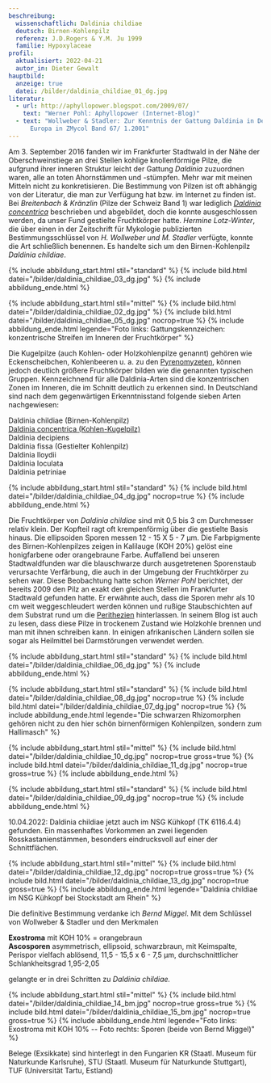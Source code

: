 ```yaml
---
beschreibung:
  wissenschaftlich: Daldinia childiae
  deutsch: Birnen-Kohlenpilz
  referenz: J.D.Rogers & Y.M. Ju 1999
  familie: Hypoxylaceae
profil:
  aktualisiert: 2022-04-21
  autor_in: Dieter Gewalt
hauptbild:
  anzeige: true
  datei: /bilder/daldinia_childiae_01_dg.jpg
literatur:
  - url: http://aphyllopower.blogspot.com/2009/07/
    text: "Werner Pohl: Aphyllopower (Internet-Blog)"
  - text: "Wollweber & Stadler: Zur Kenntnis der Gattung Daldinia in Deutschland und
      Europa in ZMycol Band 67/ 1.2001"
---
```

Am 3. September 2016 fanden wir im Frankfurter Stadtwald in der Nähe der Oberschweinstiege an drei Stellen kohlige knollenförmige Pilze, die aufgrund ihrer inneren Struktur leicht der Gattung *Daldinia* zuzuordnen waren, alle an toten Ahornstämmen und -stümpfen. Mehr war mit meinen Mitteln nicht zu konkretisieren. Die Bestimmung von Pilzen ist oft abhängig von der Literatur, die man zur Verfügung hat bzw. im Internet zu finden ist. Bei *Breitenbach & Kränzlin* (Pilze der Schweiz Band 1) war lediglich *[Daldinia concentrica](/pilze/daldinia-concentrica-kohlen-kugelpilz)* beschrieben und abgebildet, doch die konnte ausgeschlossen werden, da unser Fund gestielte Fruchtkörper hatte. *Hermine Lotz-Winter*, die über einen in der Zeitschrift für Mykologie publizierten Bestimmungsschlüssel von *H. Wollweber und M. Stadler* verfügte, konnte die Art schließlich benennen. Es handelte sich um den Birnen-Kohlenpilz *Daldinia childiae*. 

{% include abbildung_start.html stil="standard" %}
{% include bild.html datei="/bilder/daldinia_childiae_03_dg.jpg" %}
{% include abbildung_ende.html %}

{% include abbildung_start.html stil="mittel" %}
{% include bild.html datei="/bilder/daldinia_childiae_02_dg.jpg" %}
{% include bild.html datei="/bilder/daldinia_childiae_05_dg.jpg" nocrop=true %}
{% include abbildung_ende.html legende="Foto links: Gattungskennzeichen: konzentrische Streifen im Inneren der Fruchtkörper" %}

Die Kugelpilze (auch Kohlen- oder Holzkohlenpilze genannt) gehören wie Eckenscheibchen, Kohlenbeeren u. a. zu den [Pyrenomyzeten](Pyrenomyzeten "Glossar"), können jedoch deutlich größere Fruchtkörper bilden wie die genannten typischen Gruppen. Kennzeichnend für alle Daldinia-Arten sind die konzentrischen Zonen im Inneren, die im Schnitt deutlich zu erkennen sind. In Deutschland sind nach dem gegenwärtigen Erkenntnisstand folgende sieben Arten nachgewiesen: 

Daldinia childiae   (Birnen-Kohlenpilz)\
[Daldinia concentrica  (Kohlen-Kugelpilz)](/pilze/daldinia-concentrica-kohlen-kugelpilz)\
Daldinia decipiens\
Daldinia fissa (Gestielter Kohlenpilz)\
Daldinia lloydii\
Daldinia loculata\
Daldinia petriniae

{% include abbildung_start.html stil="standard" %}
{% include bild.html datei="/bilder/daldinia_childiae_04_dg.jpg" nocrop=true %}
{% include abbildung_ende.html %}

Die Fruchtkörper von *Daldinia childiae* sind mit 0,5 bis 3 cm Durchmesser relativ klein. Der Kopfteil ragt oft krempenförmig über die gestielte Basis hinaus. Die ellipsoiden Sporen messen 12 - 15 X 5 - 7 µm. Die Farbpigmente des Birnen-Kohlenpilzes zeigen in Kalilauge (KOH 20%) gelöst eine honigfarbene oder orangebraune Farbe. Auffallend bei unseren Stadtwaldfunden war die blauschwarze durch ausgetretenen Sporenstaub verursachte Verfärbung, die auch in der Umgebung der Fruchtkörper zu sehen war. Diese Beobachtung hatte schon *Werner Pohl* berichtet, der bereits 2009 den Pilz an exakt den gleichen Stellen im Frankfurter Stadtwald gefunden hatte. Er erwähnte auch, dass die Sporen mehr als 10 cm weit weggeschleudert werden können und rußige Staubschichten auf dem Substrat rund um die [Perithezien](Perithezien "Glossar") hinterlassen. In seinem Blog ist auch zu lesen, dass diese Pilze in trockenem Zustand wie Holzkohle brennen und man mit ihnen schreiben kann. In einigen afrikanischen Ländern sollen sie sogar als Heilmittel bei Darmstörungen verwendet werden. 

{% include abbildung_start.html stil="standard" %}
{% include bild.html datei="/bilder/daldinia_childiae_06_dg.jpg" %}
{% include abbildung_ende.html %}

{% include abbildung_start.html stil="standard" %}
{% include bild.html datei="/bilder/daldinia_childiae_08_dg.jpg" nocrop=true %}
{% include bild.html datei="/bilder/daldinia_childiae_07_dg.jpg" nocrop=true %}
{% include abbildung_ende.html legende="Die schwarzen Rhizomorphen gehören nicht zu den hier schön birnenförmigen Kohlenpilzen, sondern zum Hallimasch" %}

{% include abbildung_start.html stil="mittel" %}
{% include bild.html datei="/bilder/daldinia_childiae_10_dg.jpg" nocrop=true gross=true %}
{% include bild.html datei="/bilder/daldinia_childiae_11_dg.jpg" nocrop=true gross=true %}
{% include abbildung_ende.html %}

{% include abbildung_start.html stil="standard" %}
{% include bild.html datei="/bilder/daldinia_childiae_09_dg.jpg" nocrop=true %}
{% include abbildung_ende.html %}

10.04.2022: Daldinia childiae jetzt auch im NSG Kühkopf (TK 6116.4.4) gefunden. Ein massenhaftes Vorkommen an zwei liegenden Rosskastanienstämmen, besonders eindrucksvoll auf einer der Schnittflächen.

{% include abbildung_start.html stil="mittel" %}
{% include bild.html datei="/bilder/daldinia_childiae_12_dg.jpg" nocrop=true gross=true %}
{% include bild.html datei="/bilder/daldinia_childiae_13_dg.jpg" nocrop=true gross=true %}
{% include abbildung_ende.html legende="Daldinia childiae im NSG Kühkopf bei Stockstadt am Rhein" %}

Die definitive Bestimmung verdanke ich *Bernd Miggel*. Mit dem Schlüssel von Wollweber & Stadler und den Merkmalen

**Exostroma** mit KOH 10% = orangebraun\
**Ascosporen** asymmetrisch, ellipsoid, schwarzbraun, mit Keimspalte, Perispor vielfach ablösend, 11,5 - 15,5 x 6 - 7,5 µm, durchschnittlicher Schlankheitsgrad 1,95-2,05

gelangte er in drei Schritten zu *Daldinia childiae.*

{% include abbildung_start.html stil="mittel" %}
{% include bild.html datei="/bilder/daldinia_childiae_14_bm.jpg" nocrop=true gross=true %}
{% include bild.html datei="/bilder/daldinia_childiae_15_bm.jpg" nocrop=true gross=true %}
{% include abbildung_ende.html legende="Foto links: Exostroma mit KOH 10%  --  Foto rechts: Sporen (beide von Bernd Miggel)" %}

Belege (Exsikkate) sind hinterlegt in den Fungarien KR (Staatl. Museum für Naturkunde Karlsruhe), STU (Staatl. Museum für Naturkunde Stuttgart), TUF (Universität Tartu, Estland)